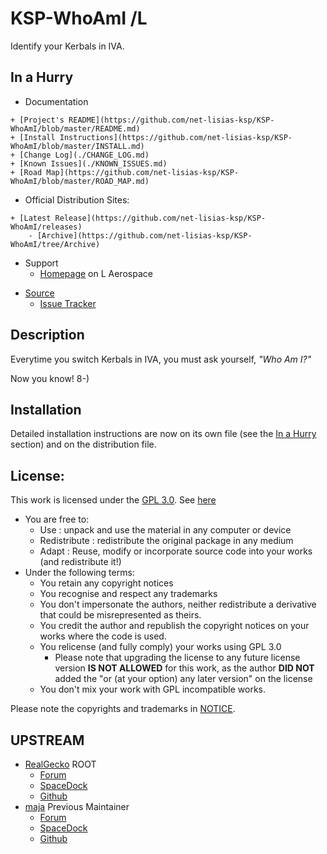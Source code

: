 # KSP-WhoAmI /L

Identify your Kerbals in IVA.


## In a Hurry

* Documentation
<!--	+ [Homepage](http://ksp.lisias.net/add-ons/KSP-WhoAmI/) on L Aerospace -->
	+ [Project's README](https://github.com/net-lisias-ksp/KSP-WhoAmI/blob/master/README.md)
	+ [Install Instructions](https://github.com/net-lisias-ksp/KSP-WhoAmI/blob/master/INSTALL.md)
	+ [Change Log](./CHANGE_LOG.md)
	+ [Known Issues](./KNOWN_ISSUES.md)
	+ [Road Map](https://github.com/net-lisias-ksp/KSP-WhoAmI/blob/master/ROAD_MAP.md)
* Official Distribution Sites:
<!--	+ [CurseForge](https://kerbal.curseforge.com/projects/KSP-WhoAmI) -->
<!--	+ [SpaceDock](https://spacedock.info/mod/127/KSP-WhoAmI) -->
	+ [Latest Release](https://github.com/net-lisias-ksp/KSP-WhoAmI/releases)
		- [Archive](https://github.com/net-lisias-ksp/KSP-WhoAmI/tree/Archive)
* Support
	+ [Homepage](http://ksp.lisias.net/add-ons/KSP-WhoAmI/Support/) on L Aerospace
<!--	+ [Forum](https://forum.kerbalspaceprogram.com/index.php?/topic/*-*/) -->
<!--	+ [Discussions on Github](https://github.com/net-lisias-ksp/KSP-WhoAmI/discussions/categories/support) -->
* [Source](https://github.com/net-lisias-ksp/KSP-WhoAmI)
	+ [Issue Tracker](https://github.com/net-lisias-ksp/KSP-WhoAmI/issues)


## Description

Everytime you switch Kerbals in IVA, you must ask yourself, *"Who Am I?"*

Now you know! 8-)


## Installation

Detailed installation instructions are now on its own file (see the [In a Hurry](#in-a-hurry) section) and on the distribution file.

## License:

This work is licensed under the [GPL 3.0](https://www.gnu.org/licenses/gpl-3.0.txt). See [here](./LICENSE)

+ You are free to:
	- Use : unpack and use the material in any computer or device
	- Redistribute : redistribute the original package in any medium
	- Adapt : Reuse, modify or incorporate source code into your works (and redistribute it!)
+ Under the following terms:
	- You retain any copyright notices
	- You recognise and respect any trademarks
	- You don't impersonate the authors, neither redistribute a derivative that could be misrepresented as theirs.
	- You credit the author and republish the copyright notices on your works where the code is used.
	- You relicense (and fully comply) your works using GPL 3.0
		- Please note that upgrading the license to any future license version  **IS NOT ALLOWED** for this work, as the author **DID NOT**
 added the "or (at your option) any later version" on the license
	- You don't mix your work with GPL incompatible works.

Please note the copyrights and trademarks in [NOTICE](./NOTICE).


## UPSTREAM

* [RealGecko](https://forum.kerbalspaceprogram.com/profile/162682-realgecko/) ROOT
	+ [Forum](https://forum.kerbalspaceprogram.com/topic/143231-*)
	+ [SpaceDock](http://spacedock.info/mod/825/Who%20Am%20I%3F)
	+ [Github](https://github.com/Real-Gecko/KSP-WhoAmI)
* [maja](https://forum.kerbalspaceprogram.com/profile/168379-maja/) Previous Maintainer
	+ [Forum](https://forum.kerbalspaceprogram.com/topic/172243-*) 
	+ [SpaceDock](http://spacedock.info/mod/825/Who%20Am%20I%3F)
	+ [Github](https://github.com/jarosm/KSP-WhoAmI)
